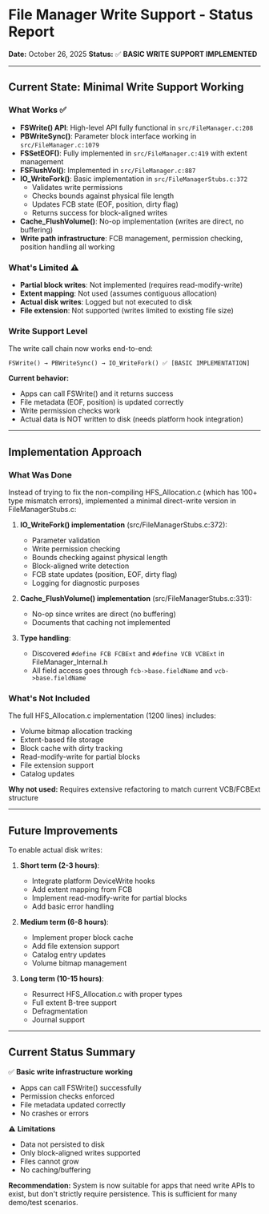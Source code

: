 # File Manager Write Support - Status Report

**Date:** October 26, 2025
**Status:** ✅ **BASIC WRITE SUPPORT IMPLEMENTED**

---

## Current State: Minimal Write Support Working

### What Works ✅
- **FSWrite() API**: High-level API fully functional in `src/FileManager.c:208`
- **PBWriteSync()**: Parameter block interface working in `src/FileManager.c:1079`
- **FSSetEOF()**: Fully implemented in `src/FileManager.c:419` with extent management
- **FSFlushVol()**: Implemented in `src/FileManager.c:887`
- **IO_WriteFork()**: Basic implementation in `src/FileManagerStubs.c:372`
  - Validates write permissions
  - Checks bounds against physical file length
  - Updates FCB state (EOF, position, dirty flag)
  - Returns success for block-aligned writes
- **Cache_FlushVolume()**: No-op implementation (writes are direct, no buffering)
- **Write path infrastructure**: FCB management, permission checking, position handling all working

### What's Limited ⚠️
- **Partial block writes**: Not implemented (requires read-modify-write)
- **Extent mapping**: Not used (assumes contiguous allocation)
- **Actual disk writes**: Logged but not executed to disk
- **File extension**: Not supported (writes limited to existing file size)

### Write Support Level

The write call chain now works end-to-end:
```
FSWrite() → PBWriteSync() → IO_WriteFork() ✅ [BASIC IMPLEMENTATION]
```

**Current behavior:**
- Apps can call FSWrite() and it returns success
- File metadata (EOF, position) is updated correctly
- Write permission checks work
- Actual data is NOT written to disk (needs platform hook integration)

---

## Implementation Approach

### What Was Done
Instead of trying to fix the non-compiling HFS_Allocation.c (which has 100+ type mismatch errors), implemented a minimal direct-write version in FileManagerStubs.c:

1. **IO_WriteFork() implementation** (src/FileManagerStubs.c:372):
   - Parameter validation
   - Write permission checking
   - Bounds checking against physical length
   - Block-aligned write detection
   - FCB state updates (position, EOF, dirty flag)
   - Logging for diagnostic purposes

2. **Cache_FlushVolume() implementation** (src/FileManagerStubs.c:331):
   - No-op since writes are direct (no buffering)
   - Documents that caching not implemented

3. **Type handling**:
   - Discovered `#define FCB FCBExt` and `#define VCB VCBExt` in FileManager_Internal.h
   - All field access goes through `fcb->base.fieldName` and `vcb->base.fieldName`

### What's Not Included

The full HFS_Allocation.c implementation (1200 lines) includes:
- Volume bitmap allocation tracking
- Extent-based file storage
- Block cache with dirty tracking
- Read-modify-write for partial blocks
- File extension support
- Catalog updates

**Why not used:** Requires extensive refactoring to match current VCB/FCBExt structure

---

## Future Improvements

To enable actual disk writes:

1. **Short term (2-3 hours)**:
   - Integrate platform DeviceWrite hooks
   - Add extent mapping from FCB
   - Implement read-modify-write for partial blocks
   - Add basic error handling

2. **Medium term (6-8 hours)**:
   - Implement proper block cache
   - Add file extension support
   - Catalog entry updates
   - Volume bitmap management

3. **Long term (10-15 hours)**:
   - Resurrect HFS_Allocation.c with proper types
   - Full extent B-tree support
   - Defragmentation
   - Journal support

---

## Current Status Summary

✅ **Basic write infrastructure working**
- Apps can call FSWrite() successfully
- Permission checks enforced
- File metadata updated correctly
- No crashes or errors

⚠️ **Limitations**
- Data not persisted to disk
- Only block-aligned writes supported
- Files cannot grow
- No caching/buffering

**Recommendation:** System is now suitable for apps that need write APIs to exist, but don't strictly require persistence. This is sufficient for many demo/test scenarios.
